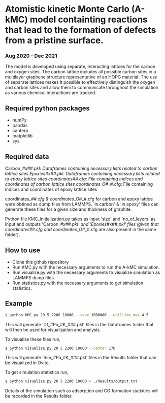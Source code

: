 # Atomistic kinetic Monte Carlo (A-kMC) model containting reactions that lead to the formation of defects from a pristine surface. 
### Aug 2020 - Dec 2021

The model is developed using separate, interacting lattices for the carbon and oxygen sites. The carbon lattice includes all possible carbon sites in a multilayer graphene structure representative of an HOPG material. The use of separate lattices makes it possible to effectively distinguish the oxygen and carbon sites and allow them to communicate throughout the simulation as various chemical interactions are tracked. 

## Required python packages
- numPy
- pandas
- cantera
- matplotlib
- sys

## Required data

Carbon_#x#_#.pkl: Dataframes containing necessary lists related to carbon lattice sites
Epoxies_#x#_#.pkl: Dataframes containing necessary lists related to epoxy lattice sites
coordinates_#_#.cfg: File containing indices and coordinates of carbon lattice sites 
coordinates_O_#_#.cfg: File containing indices and coordinates of epoxy lattice sites 

coordinates_#_#.cfg & coordinates_O_#_#.cfg for carbon and epoxy lattice were obtined as dump files from LAMMPS. 'in.carbon' & 'in.epoxy' files can generate these files for a given size and thickness of graphite. 

Python file KMC_initialization.py takes as input 'size' and 'no_of_layers' as input and outputs 'Carbon_#x#_#.pkl' and 'Epoxies_#x#_#.pkl' files (given that coordinates_#_#.cfg and coordinates_O_#_#.cfg are also present in the same folder).

## How to use

- Clone this github repository
- Run KMC.py with the necessary arguments to run the A-kMC simulation.
- Run visualize.py with the necessary arguments to visualize simulation as LAMMPS dump files.
- Run statistics.py with the necessary arguments to get simulation statistics.

## Example

```bash
$ python KMC.py 20 5 2200 10000 --save 1000000 --walltime_max 4.5
```
This will generate 'Df_#Pa_#K_#_#_#.pkl' files in the Dataframes folder that will then be used for visualization and analysis.

To visualize these files run,

```bash
$ python visualize.py 20 5 2200 10000 --center 170
```
This will generate 'Sim_#Pa_#K_#_#_#.pkl' files in the Results folder that can be visualized in Ovito.

To get simulation statistics run,

```bash
$ python visualize.py 20 5 2200 10000 > ./Results/output.txt
```
Details of the simulation such as adsorption and CO formaiton statistics will be recorded in the Results folder.

